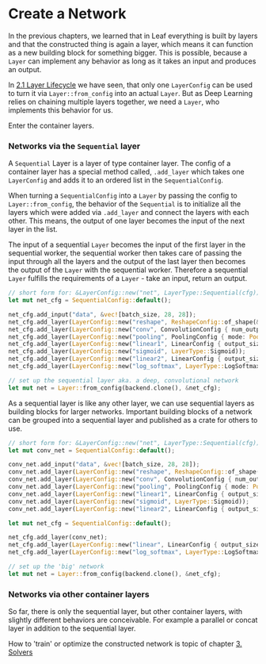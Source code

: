 # Create a Network

In the previous chapters, we learned that in Leaf everything is built by
layers and that the constructed thing is again a layer, which means it can
function as a new building block for something bigger. This is possible, because
a `Layer` can implement any behavior as long as it takes an input and produces
an output.

In [2.1 Layer Lifecycle](./layer-lifecycle.html)
we have seen, that only one `LayerConfig` can be used to turn it via
`Layer::from_config` into an actual `Layer`. But as Deep Learning relies on
chaining multiple layers together, we need a `Layer`, who implements this
behavior for us.

Enter the container layers.

### Networks via the `Sequential` layer

A `Sequential` Layer is a layer of type container layer. The config of a
container layer has a special method called,
`.add_layer` which takes one `LayerConfig` and adds it to an ordered list in the
`SequentialConfig`.

When turning a `SequentialConfig` into a `Layer` by passing the config to
`Layer::from_config`, the behavior of the `Sequential` is to initialize all the
layers which were added via `.add_layer` and connect the layers with each other.
This means, the output of one layer becomes the input of the next layer in the
list.

The input of a sequential `Layer` becomes the input of the
first layer in the sequential worker, the sequential worker then takes care
of passing the input through all the layers and the output of the last layer
then becomes the output of the `Layer` with the sequential worker. Therefore
a sequential `Layer` fulfills the requirements of a `Layer` - take an input,
return an output.

```rust
// short form for: &LayerConfig::new("net", LayerType::Sequential(cfg))
let mut net_cfg = SequentialConfig::default();

net_cfg.add_input("data", &vec![batch_size, 28, 28]);
net_cfg.add_layer(LayerConfig::new("reshape", ReshapeConfig::of_shape(&vec![batch_size, 1, 28, 28])));
net_cfg.add_layer(LayerConfig::new("conv", ConvolutionConfig { num_output: 20, filter_shape: vec![5], stride: vec![1], padding: vec![0] }));
net_cfg.add_layer(LayerConfig::new("pooling", PoolingConfig { mode: PoolingMode::Max, filter_shape: vec![2], stride: vec![2], padding: vec![0] }));
net_cfg.add_layer(LayerConfig::new("linear1", LinearConfig { output_size: 500 }));
net_cfg.add_layer(LayerConfig::new("sigmoid", LayerType::Sigmoid));
net_cfg.add_layer(LayerConfig::new("linear2", LinearConfig { output_size: 10 }));
net_cfg.add_layer(LayerConfig::new("log_softmax", LayerType::LogSoftmax));

// set up the sequential layer aka. a deep, convolutional network
let mut net = Layer::from_config(backend.clone(), &net_cfg);
```

As a sequential layer is like any other layer, we can use sequential layers as
building blocks for larger networks. Important building blocks of a network can
be grouped into a sequential layer and published as a crate for others to use.

```rust
// short form for: &LayerConfig::new("net", LayerType::Sequential(cfg))
let mut conv_net = SequentialConfig::default();

conv_net.add_input("data", &vec![batch_size, 28, 28]);
conv_net.add_layer(LayerConfig::new("reshape", ReshapeConfig::of_shape(&vec![batch_size, 1, 28, 28])));
conv_net.add_layer(LayerConfig::new("conv", ConvolutionConfig { num_output: 20, filter_shape: vec![5], stride: vec![1], padding: vec![0] }));
conv_net.add_layer(LayerConfig::new("pooling", PoolingConfig { mode: PoolingMode::Max, filter_shape: vec![2], stride: vec![2], padding: vec![0] }));
conv_net.add_layer(LayerConfig::new("linear1", LinearConfig { output_size: 500 }));
conv_net.add_layer(LayerConfig::new("sigmoid", LayerType::Sigmoid));
conv_net.add_layer(LayerConfig::new("linear2", LinearConfig { output_size: 10 }));

let mut net_cfg = SequentialConfig::default();

net_cfg.add_layer(conv_net);
net_cfg.add_layer(LayerConfig::new("linear", LinearConfig { output_size: 500 }));
net_cfg.add_layer(LayerConfig::new("log_softmax", LayerType::LogSoftmax));

// set up the 'big' network
let mut net = Layer::from_config(backend.clone(), &net_cfg);
```

### Networks via other container layers

So far, there is only the sequential layer, but other container layers, with
slightly different behaviors are conceivable. For example a parallel or
concat layer in addition to the sequential layer.

How to 'train' or optimize the constructed network is topic of chapter [3.
Solvers](./solvers.html)
